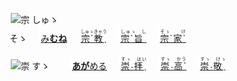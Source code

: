 <kbd><img src="lv0.svg" width="2" height="24"><img src="https://glyphwiki.org/glyph/u5b97.svg" width="24" height="24" alt="宗"></kbd>
<kbd>しゅゝ<br>そゝ</kbd>
　<img src="lv2.svg">[み**むね**](https://jisho.org/search/みむね)
　<img src="lv0.svg">[<ruby>宗\`教ˎ<rt>しゅゝきゃう</ruby>](https://jisho.org/search/宗教)
　<img src="lv1.svg">[<ruby>宗\`旨&nbsp;<rt>しゅゝ　し　</rt></ruby>](https://jisho.org/search/崇高)
　<img src="lv2.svg">[<ruby>宗\`家\`<rt>そゝ　　け　</rt></ruby>](https://jisho.org/search/崇敬)

<kbd><img src="lv1.svg" width="2" height="24"><img src="https://glyphwiki.org/glyph/u5b97.svg" width="24" height="24" alt="崇"></kbd>
<kbd>すゝ　</kbd>
　<img src="lv1.svg">[**あが**める](https://jisho.org/search/崇める)
　<img src="lv0.svg">[<ruby>崇˴拝ˎ<rt>すゝ　はい　</rt></ruby>](https://jisho.org/search/崇拝)
　<img src="lv1.svg">[<ruby>崇˴高\`<rt>すゝ　かう　</ins></rt></ruby>](https://jisho.org/search/崇高)
　<img src="lv2.svg">[<ruby>崇˴敬ˎ<rt>すゝ　けゝ　</rt></ruby>](https://jisho.org/search/崇敬)





